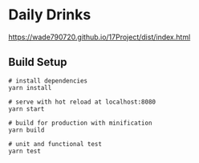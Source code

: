 # Daily Drinks
https://wade790720.github.io/17Project/dist/index.html

## Build Setup
```
# install dependencies
yarn install

# serve with hot reload at localhost:8080
yarn start

# build for production with minification
yarn build

# unit and functional test
yarn test
```